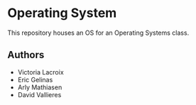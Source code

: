 # Operating System

This repository houses an OS for an Operating Systems class.

## Authors

- Victoria Lacroix
- Eric Gelinas
- Arly Mathiasen
- David Vallieres
